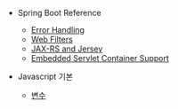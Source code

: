 - Spring Boot Reference
    - [Error Handling](https://github.com/chori84/til/blob/master/SpringBoot/Reference_YouTube/ErrorHandling(WebFlux).md)
    - [Web Filters](https://github.com/chori84/til/blob/master/SpringBoot/Reference_YouTube/WebFilters.md)
    - [JAX-RS and Jersey](https://github.com/chori84/til/blob/master/SpringBoot/Reference_YouTube/JAX-RSAndJersey.md)
    - [Embedded Servlet Container Support](https://github.com/chori84/til/blob/master/SpringBoot/Reference_YouTube/EmbeddedServletContainerSupport.md)

- Javascript 기본
    - [변수](https://github.com/chori84/til/blob/master/JavaScript/inflearn-javascript-basic/02.Javascript기본-변수.md)